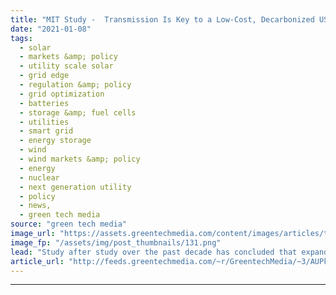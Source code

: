 ```yaml
---
title: "MIT Study -  Transmission Is Key to a Low-Cost, Decarbonized US Grid"
date: "2021-01-08"
tags: 
  - solar
  - markets &amp; policy
  - utility scale solar
  - grid edge
  - regulation &amp; policy
  - grid optimization
  - batteries
  - storage &amp; fuel cells
  - utilities
  - smart grid
  - energy storage
  - wind
  - wind markets &amp; policy
  - energy
  - nuclear
  - next generation utility
  - policy
  - news,
  - green tech media
source: "green tech media"
image_url: "https://assets.greentechmedia.com/content/images/articles/transmission_XL.jpg"
image_fp: "/assets/img/post_thumbnails/131.png"
lead: "Study after study over the past decade has concluded that expanding the U.S. transmission grid will play a key role in decarbonizing the country’s electricity system. But a new Massachusetts Institute of Technology study indicates that a massive U.S. ..."
article_url: "http://feeds.greentechmedia.com/~r/GreentechMedia/~3/AUPk2s2GWi8/study-transmission-is-the-key-to-a-low-cost-decarbonized-u.s-grid"
---
```


---
